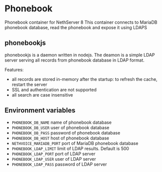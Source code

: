 # Phonebook

Phonebook container for NethServer 8
This container connects to MariaDB phonebook database, read the phonebook and expose it using LDAPS

## phonebookjs

phonebookjs is a daemon written in nodejs.
The deamon is a simple LDAP server serving all records from phonebook database in LDAP format.

Features:

- all records are stored in-memory after the startup: to refresh the cache, restart the server
- SSL and authentication are not supported
- all search are case insensitive

## Environment variables

- `PHONEBOOK_DB_NAME` name of phonebook database
- `PHONEBOOK_DB_USER` user of phonebook database
- `PHONEBOOK_DB_PASS` password of phonebook database
- `PHONEBOOK_DB_HOST` host of phonebook database
- `NETHVOICE_MARIADB_PORT` port of MariaDB phonebook database
- `PHONEBOOK_LDAP_LIMIT` limit of LDAP results. Default is 500
- `PHONEBOOK_LDAP_PORT` port of LDAP server
- `PHONEBOOK_LDAP_USER` user of LDAP server
- `PHONEBOOK_LDAP_PASS` password of LDAP server
